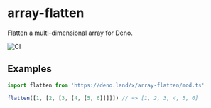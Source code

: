 # array-flatten

Flatten a multi-dimensional array for Deno.

![CI](https://github.com/namelos/array-flatten/workflows/CI/badge.svg)

## Examples

```ts
import flatten from 'https://deno.land/x/array-flatten/mod.ts'

flatten([1, [2, [3, [4, [5, 6]]]]]) // => [1, 2, 3, 4, 5, 6]
```
